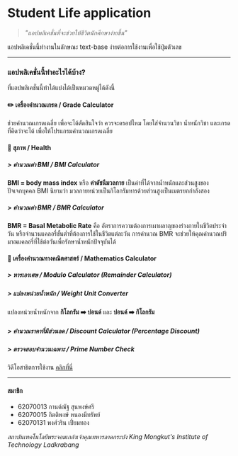 # Student Life application

> *"แอปพลิเคชั่นที่จะช่วยให้ชีวิตนักศึกษาง่ายขึ้น"*

แอปพลิเคชั่นนี้ทำงานในลักษณะ text-base ง่ายต่อการใช้งานเพื่อใช้ปุ่มตัวเลข

***

### แอปพลิเคชั่นนี้ทำอะไรได้บ้าง?

ที่แอปพลิเคชั่นนี้ทำได้แบ่งได้เป็นหมวดหมู่ได้ดังนี้

#### :pencil2: เครื่องคำนวณเกรด / Grade Calculator

ช่วยคำนวณเกรดเฉลี่ย เพื่อจะได้ตัดสินใจว่า ควรจะดรอปไหม  โดยใส่จำนวนวิชา น้ำหนักวิชา และเกรดที่คิดว่าจะได้ เพื่อให้โปรแกรมคำนวณเกรดเฉลี่ย

#### :hospital: สุภาพ / Health

##### > คำนวณค่า BMI / BMI Calculator

**BMI = body mass index** หรือ **ค่าดัชนีมวลกาย** เป็นค่าที่ได้จากน้ำหนักและส่วนสูงของปัจเจกบุคคล BMI นิยามว่า มวลกายหน่วยเป็นกิโลกรัมหารด้วยส่วนสูงเป็นเมตรยกกำลังสอง

##### > คำนวณค่า BMR / BMR Calculator

**BMR = Basal Metabolic Rate** คือ อัตราการความต้องการเผาผลาญของร่างกายในชีวิตประจำวัน หรือจำนวนแคลอรี่ขั้นต่ำที่ต้องการใช้ในชีวิตแต่ละวัน การคำนวณ BMR จะช่วยให้คุณคำนวณปริมาณแคลอรี่ที่ใช้ต่อวันเพื่อรักษาน้ำหนักปัจจุบันได้

#### :blue_book: เครื่องคำนวณทางคณิตศาสตร์ / Mathematics Calculator

##### > หารเอาเศษ / Modulo Calculator (Remainder Calculator)

##### > แปลงหน่วยน้ำหนัก / Weight Unit Converter

แปลงหน่วยน้ำหนักจาก **กิโลกรัม :arrow_right: ปอนด์** และ **ปอนด์ :arrow_right: กิโลกรัม**

##### > คำนวณราคาที่มีส่วนลด / Discount Calculator (Percentage Discount)

##### > ตรวจสอบจำนวนเฉพาะ / Prime Number Check

วิดีโอสาธิตการใช้งาน [คลิกที่นี่](https://www.youtube.com/watch?v=enjPfCYdQcQ)

***

#### สมาชิก

* 62070013 กานต์ณัฐ สุนพงษ์ศรี
* 62070015 กิตติพงษ์ หนองมีทรัพย์
* 62070131 พงศ์วริน เปี่ยมทอง

*สถาบันเทคโนโลยีพระจอมเกล้าเจ้าคุณทหารลาดกระบัง*
*King Mongkut's Institute of Technology Ladkrabang*
